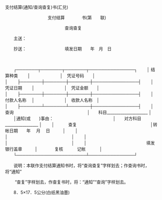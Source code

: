 



支付结算(通知/查询查复)书(汇兑)



 

　　　　　　　　　　支付结算　　　　书(第　　联)　　 

　　　　　　　　　　　　　　查询查复　　　　　 

　　主送：

　　抄送：　　　　　　　　　填发日期　　年　月　日

　　


　　┌───────┬───────┬───────┬───────────────┐
　　│ 结算种类　　 │　　　　　　　│　凭证号码　　│　　　　　　　　　　　　　　　│
　　├───────┼───────┼───────┼───────────────┤
　　│ 凭证日期　　 │　　　　　　　│　凭证金额　　│　　　　　　　　　　　　　　　│
　　├───────┼───────┼───────┼───────────────┤
　　│ 付款人名称　 │　　　　　　　│　收款人名称　│　　　　　　　　　　　　　　　│
　　├───────┴───────┴───────┼───────────────┤
　　│　　　 查询　　　　　　　　　　　　　　　　　 │　　科目_____________________ │
　　│通知(或　　)事由：　　　　　　　　　　　　　　│　　对方科目_________________ │
　　│　　　 查复　　　　　　　　　　　　　　　　　 │转帐日期　　年　 月　 日　　　│
　　│　　　　　　　　　　　　　　　　　　　　　　　│　　　　　　　　　　　　　　　│
　　│　　　　　　　　　　　　　　　　　　　　　　　│　　　　　　　　　　　　　　　│
　　│　　　　　　　　　　　　　　填发银行盖章　　　│　　　　复核　　　 记帐　　　 │
　　└───────────────────────┴───────────────┘
　　


　　说明：本联作支付结算通知书时，将“查询查复”字样划去；作查询书时，将“通知”

　　 “查复”字样划去，作查复书时，将：“通知”“查询”字样划去。

　　8．5×17．5公分(白纸黑油墨)

　　